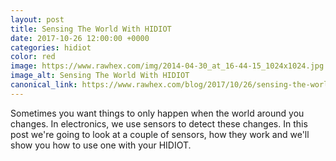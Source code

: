 ```yaml
---
layout: post
title: Sensing The World With HIDIOT
date: 2017-10-26 12:00:00 +0000
categories: hidiot
color: red
image: https://www.rawhex.com/img/2014-04-30_at_16-44-15_1024x1024.jpg
image_alt: Sensing The World With HIDIOT
canonical_link: https://www.rawhex.com/blog/2017/10/26/sensing-the-world-with-hidiot/
---
```


Sometimes you want things to only happen when the world around you changes. In electronics, we use sensors to detect these changes. In this post we're going to look at a couple of sensors, how they work and we'll show you how to use one with your HIDIOT.
